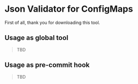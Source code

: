 # Json Validator for ConfigMaps
First of all, thank you for downloading this tool.

## Usage as global tool
> TBD

## Usage as pre-commit hook
> TBD